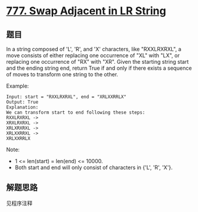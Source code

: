 # [777. Swap Adjacent in LR String](https://leetcode-cn.com/problems/swap-adjacent-in-lr-string/)

## 题目

In a string composed of 'L', 'R', and 'X' characters, like "RXXLRXRXL", a move consists of either replacing one occurrence of "XL" with "LX", or replacing one occurrence of "RX" with "XR". Given the starting string start and the ending string end, return True if and only if there exists a sequence of moves to transform one string to the other.

Example:

```text
Input: start = "RXXLRXRXL", end = "XRLXXRRLX"
Output: True
Explanation:
We can transform start to end following these steps:
RXXLRXRXL ->
XRXLRXRXL ->
XRLXRXRXL ->
XRLXXRRXL ->
XRLXXRRLX
```

Note:

- 1 <= len(start) = len(end) <= 10000.
- Both start and end will only consist of characters in {'L', 'R', 'X'}.

## 解题思路

见程序注释
